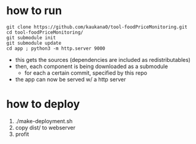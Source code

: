 # how to run

    git clone https://github.com/kaukana0/tool-foodPriceMonitoring.git
    cd tool-foodPriceMonitoring/
    git submodule init
    git submodule update
    cd app ; python3 -m http.server 9000

- this gets the sources (dependencies are included as redistributables)
- then, each component is being downloaded as a submodule 
    - for each a certain commit, specified by this repo
- the app can now be served w/ a http server

# how to deploy

1. ./make-deployment.sh
2. copy dist/ to webserver
3. profit